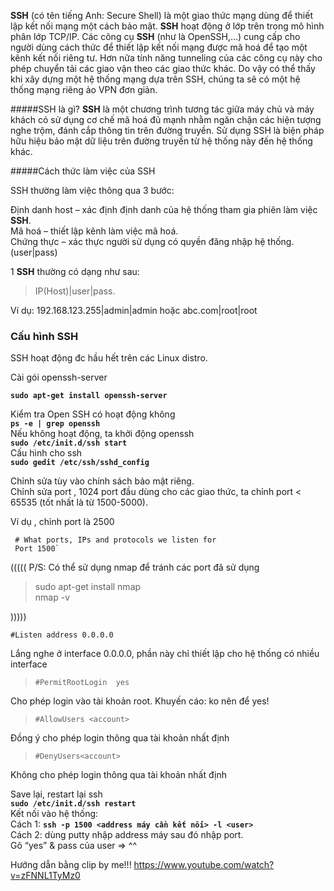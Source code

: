 **SSH** (có tên tiếng Anh: Secure Shell) là một giao thức mạng dùng để thiết lập kết nối mạng một cách bảo mật.
**SSH** hoạt động ở lớp trên trong mô hình phân lớp TCP/IP. Các công cụ **SSH** (như là OpenSSH,…) cung cấp cho người dùng cách thức để thiết lập kết nối mạng được mã hoá để tạo một kênh kết nối riêng tư. Hơn nữa tính năng tunneling của các công cụ này cho phép chuyển tải các giao vận theo các giao thức khác. Do vậy có thể thấy khi xây dựng một hệ thống mạng dựa trên SSH, chúng ta sẽ có một hệ thống mạng riêng ảo VPN đơn giản.

#####SSH là gì?
**SSH** là một chương trình tương tác giữa máy chủ và máy khách có sử dụng cơ chế mã hoá đủ mạnh nhằm ngăn chặn các hiện tượng nghe trộm, đánh cắp thông tin trên đường truyền. Sử dụng SSH là biện pháp hữu hiệu bảo mật dữ liệu trên đường truyền từ hệ thống này đến hệ thống khác.

#####Cách thức làm việc của SSH

SSH thường làm việc thông qua 3 bước:

Định danh host – xác định định danh của hệ thống tham gia phiên làm việc **SSH**.<br>
Mã hoá – thiết lập kênh làm việc mã hoá.<br>
Chứng thực – xác thực người sử dụng có quyền đăng nhập hệ thống.(user|pass)<br>

1 **SSH** thường có dạng như sau:

>IP(Host)|user|pass.

Ví dụ: 192.168.123.255|admin|admin hoặc abc.com|root|root

### Cấu hình SSH

SSH hoạt động đc hầu hết trên các Linux distro.

Cài gói openssh-server
 
**`sudo apt-get install openssh-server`**

Kiểm tra Open SSH có hoạt động không<br>
	**`ps -e | grep openssh`**<br>
Nếu không hoạt động, ta khởi động openssh<br>
	**`sudo /etc/init.d/ssh start`**<br>
Cấu hình cho ssh<br>
	**`sudo gedit /etc/ssh/sshd_config`**
	
Chỉnh sửa tùy vào chính sách bảo mật riêng. <br>
Chỉnh sửa port , 1024 port đầu dùng cho các giao thức, ta chỉnh port < 65535 (tốt nhất là từ 1500-5000). 

Ví dụ , chỉnh port là 2500

	 # What ports, IPs and protocols we listen for
	 Port 1500`
	
((((( P/S: Có thể sử dụng nmap để tránh các port đã sử dụng

>	sudo apt-get install nmap<br>
>	nmap -v <IP address>
	
)))))

`#Listen address 0.0.0.0`

Lắng nghe ở interface 0.0.0.0, phần này chỉ thiết lập cho hệ thống có nhiều interface

>`#PermitRootLogin  yes`

Cho phép login vào tài khoản root. Khuyến cáo: ko nên để yes!

>`#AllowUsers <account>`

Đồng ý cho phép login thông qua tài khoản nhất định

>`#DenyUsers<account>`

Không cho phép login thông qua tài khoản nhất định

Save lại, restart lại ssh<br>
	**`sudo /etc/init.d/ssh restart`**<br>
Kết nối vào hệ thống:<br>
Cách 1:	**`ssh -p 1500 <address máy cần kết nối> -l <user>`**<br>
Cách 2: dùng putty nhập address máy sau đó nhập port.<br>
Gõ “yes” & pass của user => ^^

Hướng dẫn bằng clip by me!!!
https://www.youtube.com/watch?v=zFNNL1TyMz0
